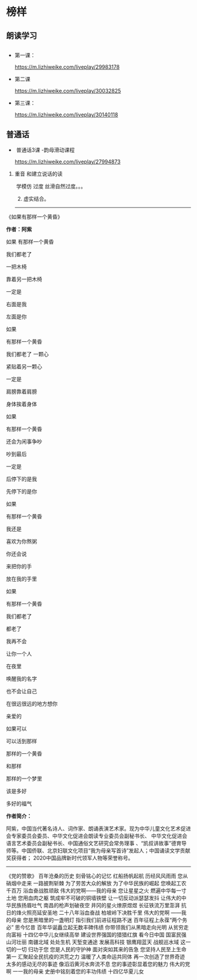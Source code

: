 

# 榜样



## 朗读学习

## 

- 第一课：

  https://m.lizhiweike.com/liveplay/29983178

- 第二课

  https://m.lizhiweike.com/liveplay/30032825

- 第三课：

   https://m.lizhiweike.com/liveplay/30140118

## 普通话

- ​	普通话3课 -韵母滑动课程

  https://m.lizhiweike.com/liveplay/27994873











1. 重音 和建立说话的读  

   ​     学模仿 过度 丝滑自然过度。。。

   

   2. 虚实结合。

   ------------------------------------

《如果有那样一个黄昏》

**作者：阿紫** 

 

如果 有那样一个黄昏 

我们都老了 

一把木椅 

靠着另一把木椅

一定是 

右面是我

左面是你

 

如果 

有那样一个黄昏 

我们都老了 一颗心 

紧贴着另一颗心 

一定是 

肩膀靠着肩膀 

身体挨着身体

 

如果 

有那样一个黄昏

还会为闲事争吵 

吵到最后 

一定是 

后停下的是我 

先停下的是你

 

如果 

有那样一个黄昏 

我还是 

喜欢为你熬粥 

你还会说 

来把你的手

放在我的手里

 

如果 

有那样一个黄昏 

我们都老了 

都老了 

我再不会 

让你一个人 

在夜里 

唤醒我的名字

也不会让自己 

在很远很远的地方想你

 

亲爱的 

如果可以 

可以活到那样 

那样的一个黄昏 

和那样 

那样的一个梦里 

该是多好 

多好的福气

 

**作者简介：**

阿紫，中国当代著名诗人、词作家、朗诵表演艺术家。现为中华儿童文化艺术促进会专家委员会委员、中华文化促进会朗读专业委员会副秘书长、 中华文化促进会语言艺术委员会副秘书长、中国通俗文艺研究会常务理事 、“凯叔讲故事”德育导师等。中国侨联、北京妇联文化项目“我为母亲写首诗”发起人；中国诵读文学贡献奖获得者； 2020中国品牌新时代领军人物等荣誉称号。

------------------------------------------------------------------------

《党的赞歌》
百年沧桑的历史
刻骨铭心的记忆
红船扬帆起航
历经风风雨雨
您从硝烟中走来
一路披荆斩棘
为了劳苦大众的解放
为了中华民族的崛起
您唤起工农千百万
浴血奋战胜顽敌
伟大的党啊——我的母亲
您让星星之火
燃遍中华每一寸土地
您用血肉之躯
筑成牢不可破的铜墙铁壁
让一切反动派瑟瑟发抖
让伟大的中华民族扬眉吐气
南昌的枪声划破夜空
井冈的星火燎原煜煜
长征铁流万里澎湃
抗日的烽火照亮延安圣地
二十八年浴血奋战
柏坡岭下决胜千里
伟大的党啊
——我的母亲
您是黑暗里的一盏明灯
指引我们前进征程路不迷
百年征程上永葆“两个务必”
思今忆昔
百年华诞矗立起无数丰碑伟绩
你带领我们从黑暗走向光明
从贫穷走向富裕
十四亿中华儿女继续高举
建设世界强国的猎猎红旗
看今日中国
国富民强
山河壮丽
南疆北域
处处生机
天堑变通途
发展高科技
银鹰翔蓝天
战舰巡水域
这一切的一切
归功于您
您是人民的守护神
面对突如其来的告急
您坚持人民至上生命第一
汇聚起全民抗疫的洪荒之力
温暖了人类命运共同体
再一次创造了世界奇迹
太多的感动无尽的事迹
像滔滔黄河水奔流不息
您的事迹彰显着您的魅力
伟大的党啊
一一我的母亲
史册中铭刻着您的丰功伟绩
十四亿华夏儿女

